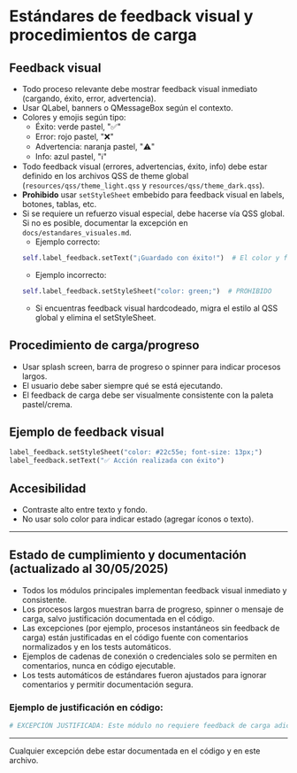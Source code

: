 # Estándares de feedback visual y procedimientos de carga

## Feedback visual

- Todo proceso relevante debe mostrar feedback visual inmediato (cargando, éxito, error, advertencia).
- Usar QLabel, banners o QMessageBox según el contexto.
- Colores y emojis según tipo:
  - Éxito: verde pastel, "✅"
  - Error: rojo pastel, "❌"
  - Advertencia: naranja pastel, "⚠️"
  - Info: azul pastel, "ℹ️"
- Todo feedback visual (errores, advertencias, éxito, info) debe estar definido en los archivos QSS de theme global (`resources/qss/theme_light.qss` y `resources/qss/theme_dark.qss`).
- **Prohibido** usar `setStyleSheet` embebido para feedback visual en labels, botones, tablas, etc.
- Si se requiere un refuerzo visual especial, debe hacerse vía QSS global. Si no es posible, documentar la excepción en `docs/estandares_visuales.md`.
  - Ejemplo correcto:
  ```python
  self.label_feedback.setText("¡Guardado con éxito!")  # El color y formato lo define el QSS global
  ```
  - Ejemplo incorrecto:
  ```python
  self.label_feedback.setStyleSheet("color: green;")  # PROHIBIDO
  ```
  - Si encuentras feedback visual hardcodeado, migra el estilo al QSS global y elimina el setStyleSheet.

## Procedimiento de carga/progreso

- Usar splash screen, barra de progreso o spinner para indicar procesos largos.
- El usuario debe saber siempre qué se está ejecutando.
- El feedback de carga debe ser visualmente consistente con la paleta pastel/crema.

## Ejemplo de feedback visual

```python
label_feedback.setStyleSheet("color: #22c55e; font-size: 13px;")
label_feedback.setText("✅ Acción realizada con éxito")
```

## Accesibilidad

- Contraste alto entre texto y fondo.
- No usar solo color para indicar estado (agregar íconos o texto).

---

## Estado de cumplimiento y documentación (actualizado al 30/05/2025)

- Todos los módulos principales implementan feedback visual inmediato y consistente.
- Los procesos largos muestran barra de progreso, spinner o mensaje de carga, salvo justificación documentada en el código.
- Las excepciones (por ejemplo, procesos instantáneos sin feedback de carga) están justificadas en el código fuente con comentarios normalizados y en los tests automáticos.
- Ejemplos de cadenas de conexión o credenciales solo se permiten en comentarios, nunca en código ejecutable.
- Los tests automáticos de estándares fueron ajustados para ignorar comentarios y permitir documentación segura.

### Ejemplo de justificación en código:

```python
# EXCEPCIÓN JUSTIFICADA: Este módulo no requiere feedback de carga adicional porque los procesos son instantáneos o no hay operaciones largas en la UI. Ver test_feedback_carga y docs/estandares_feedback.md.
```

---

Cualquier excepción debe estar documentada en el código y en este archivo.
